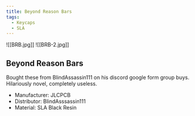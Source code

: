```yaml
---
title: Beyond Reason Bars
tags:
  - Keycaps
  - SLA
---
```


![[BRB.jpg]]
![[BRB-2.jpg]]

## Beyond Reason Bars

Bought these from BlindAssassin111 on his discord google form group buys. Hilariously novel, completely useless.

- Manufacturer: JLCPCB
- Distributor: BlindAsssassin111
- Material: SLA Black Resin
